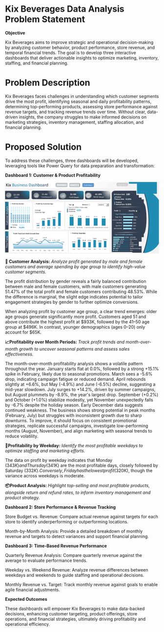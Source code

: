 # Kix Beverages Data Analysis Problem Statement

**Objective**

Kix Beverages aims to improve strategic and operational decision-making by analyzing customer behavior, product performance, store revenue, and temporal financial trends. The goal is to develop three interactive dashboards that deliver actionable insights to optimize marketing, inventory, staffing, and financial planning.

# Problem Description

Kix Beverages faces challenges in understanding which customer segments drive the most profit, identifying seasonal and daily profitability patterns, determining top-performing products, assessing store performance against revenue targets, and tracking revenue trends over time. Without clear, data-driven insights, the company struggles to make informed decisions on marketing strategies, inventory management, staffing allocation, and financial planning.

# Proposed Solution

To address these challenges, three dashboards will be developed, leveraging tools like Power Query for data preparation and transformation:

**Dashboard 1: Customer & Product Profitability**

![Dashboard](../Screenshots/Profit_view_dashboard.png)

**👥 Customer Analysis:** _Analyze profit generated by male and female customers and average spending by age group to identify high-value customer segments._

The profit distribution by gender reveals a fairly balanced contribution between male and female customers, with male customers generating 51.47% of the total profit and female customers contributing 48.53%. While the difference is marginal, the slight edge indicates potential to tailor engagement strategies by gender to further optimize conversions.

When analyzing profit by customer age group, a clear trend emerges: older age groups generate significantly more profit. Customers aged 51 and above contribute the highest profit at $933K, followed by the 41–50 age group at $496K. In contrast, younger demographics (ages 0–20) only account for $65K.

**📈Profitability over Month Periods:** _Track profit trends and month-over-month growth to uncover seasonal patterns and assess sales effectiveness._

The month-over-month profitability analysis shows a volatile pattern throughout the year. January starts flat at 0.0%, followed by a strong +15.1% spike in February, likely due to seasonal promotions. March sees a -5.6% drop, indicating campaign fatigue or reduced demand. April rebounds slightly at +6.6%, but May (-4.9%) and June (-6.5%) decline, suggesting a mid-year slowdown. July surges to +14.2%, driven by summer campaigns, but August plummets by -8.9%, the year's largest drop. September (+0.2%) and October (+1.0%) stabilize modestly, yet November unexpectedly falls by -6.7% despite the holiday season. Early December data suggests continued weakness. The business shows strong potential in peak months (February, July) but struggles with inconsistent growth due to sharp downturns. To improve, it should focus on consistent promotional strategies, replicate successful campaigns, investigate low-performing months (August, November), and align marketing with seasonal trends to reduce volatility.

**📅Profitability by Weekday:** _Identify the most profitable weekdays to optimize staffing and marketing efforts._

The data on profit by weekday indicates that Monday ($343K) and Thursday ($341K) are the most profitable days, closely followed by Saturday ($332K). Conversely, Friday has the lowest profit ($320K), though the variance across weekdays is moderate.

**📦Product Analysis:** _Highlight top-selling and most profitable products, alongside return and refund rates, to inform inventory management and product strategy._



**Dashboard 2: Store Performance & Revenue Tracking**


Store Budget vs. Revenue: Compare actual revenue against targets for each store to identify underperforming or outperforming locations.

Month-by-Month Analysis: Provide a detailed breakdown of monthly revenue and targets to detect variances and support financial planning.

**Dashboard 3: Time-Based Revenue Performance**

Quarterly Revenue Analysis: Compare quarterly revenue against the average to evaluate performance trends.

Weekday vs. Weekend Revenue: Analyze revenue differences between weekdays and weekends to guide staffing and operational decisions.

Monthly Revenue vs. Target: Track monthly revenue against goals to enable agile financial adjustments.

**Expected Outcomes**

These dashboards will empower Kix Beverages to make data-backed decisions, enhancing customer targeting, product offerings, store operations, and financial strategies, ultimately driving profitability and operational efficiency.
